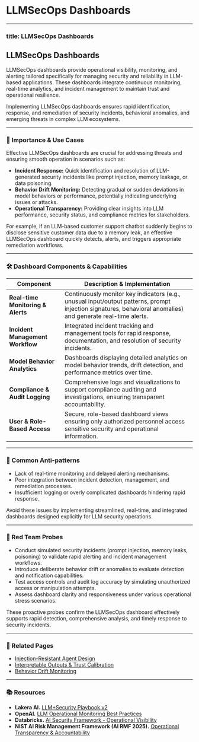 # LLMSecOps Dashboards

***

### title: LLMSecOps Dashboards

## LLMSecOps Dashboards

LLMSecOps dashboards provide operational visibility, monitoring, and alerting tailored specifically for managing security and reliability in LLM-based applications. These dashboards integrate continuous monitoring, real-time analytics, and incident management to maintain trust and operational resilience.

Implementing LLMSecOps dashboards ensures rapid identification, response, and remediation of security incidents, behavioral anomalies, and emerging threats in complex LLM ecosystems.

***

### 🎯 Importance & Use Cases

Effective LLMSecOps dashboards are crucial for addressing threats and ensuring smooth operation in scenarios such as:

* **Incident Response:** Quick identification and resolution of LLM-generated security incidents like prompt injection, memory leakage, or data poisoning.
* **Behavior Drift Monitoring:** Detecting gradual or sudden deviations in model behaviors or performance, potentially indicating underlying issues or attacks.
* **Operational Transparency:** Providing clear insights into LLM performance, security status, and compliance metrics for stakeholders.

For example, if an LLM-based customer support chatbot suddenly begins to disclose sensitive customer data due to a memory leak, an effective LLMSecOps dashboard quickly detects, alerts, and triggers appropriate remediation workflows.

***

### 🛠️ Dashboard Components & Capabilities

| Component                         | Description & Implementation                                                                                                                                |
| --------------------------------- | ----------------------------------------------------------------------------------------------------------------------------------------------------------- |
| **Real-time Monitoring & Alerts** | Continuously monitor key indicators (e.g., unusual input/output patterns, prompt injection signatures, behavioral anomalies) and generate real-time alerts. |
| **Incident Management Workflow**  | Integrated incident tracking and management tools for rapid response, documentation, and resolution of security incidents.                                  |
| **Model Behavior Analytics**      | Dashboards displaying detailed analytics on model behavior trends, drift detection, and performance metrics over time.                                      |
| **Compliance & Audit Logging**    | Comprehensive logs and visualizations to support compliance auditing and investigations, ensuring transparent accountability.                               |
| **User & Role-Based Access**      | Secure, role-based dashboard views ensuring only authorized personnel access sensitive security and operational information.                                |

***

### 🚧 Common Anti-patterns

* Lack of real-time monitoring and delayed alerting mechanisms.
* Poor integration between incident detection, management, and remediation processes.
* Insufficient logging or overly complicated dashboards hindering rapid response.

Avoid these issues by implementing streamlined, real-time, and integrated dashboards designed explicitly for LLM security operations.

***

### 🧪 Red Team Probes

* Conduct simulated security incidents (prompt injection, memory leaks, poisoning) to validate rapid alerting and incident management workflows.
* Introduce deliberate behavior drift or anomalies to evaluate detection and notification capabilities.
* Test access controls and audit log accuracy by simulating unauthorized access or manipulation attempts.
* Assess dashboard clarity and responsiveness under various operational stress scenarios.

These proactive probes confirm the LLMSecOps dashboard effectively supports rapid detection, comprehensive analysis, and timely response to security incidents.

***

### 🔗 Related Pages

* [Injection-Resistant Agent Design](https://cosimo.gitbook.io/llm-security/defensive-engineering/design-patterns-for-prompt-injection-resistant-agents)
* [Interpretable Outputs & Trust Calibration](https://cosimo.gitbook.io/llm-security/defensive-engineering/interpretable-outputs-and-trust-calibration)
* [Behavior Drift Monitoring](https://cosimo.gitbook.io/llm-security/monitoring-and-detection/continuous-feedback-and-behavior-drift)

***

### 📚 Resources

* **Lakera AI.** [LLM+Security Playbook v2](https://www.lakera.ai/llm-security-playbook)
* **OpenAI.** [LLM Operational Monitoring Best Practices](https://platform.openai.com/docs/guides/operational-monitoring)
* **Databricks.** [AI Security Framework - Operational Visibility](https://www.databricks.com/resources/whitepapers/ai-security-framework)
* **NIST AI Risk Management Framework (AI RMF 2025).** [Operational Transparency & Accountability](https://www.nist.gov/itl/ai-risk-management-framework)
